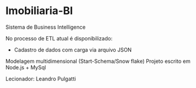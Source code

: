 # Imobiliaria-BI

Sistema de Business Intelligence

No processo de ETL atual é disponibilizado:
 - Cadastro de dados com carga via arquivo JSON

Modelagem multidimensional (Start-Schema/Snow flake) 
Projeto escrito em Node.js + MySql

Lecionador: Leandro Pulgatti
